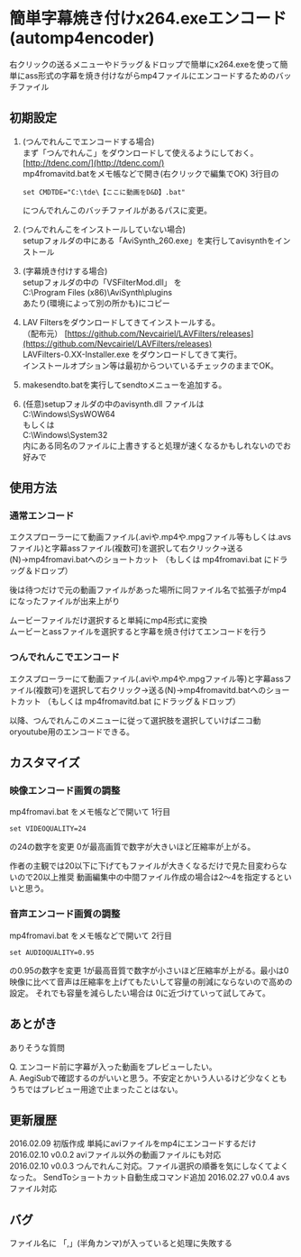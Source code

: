 # 簡単字幕焼き付けx264.exeエンコード (automp4encoder)

右クリックの送るメニューやドラッグ＆ドロップで簡単にx264.exeを使って簡単にass形式の字幕を焼き付けながらmp4ファイルにエンコードするためのバッチファイル



## 初期設定

1. (つんでれんこでエンコードする場合)  
まず「つんでれんこ」をダウンロードして使えるようにしておく。[http://tdenc.com/](http://tdenc.com/)  
mp4fromavitd.batをメモ帳などで開き(右クリックで編集でOK) 3行目の

    ````
    set CMDTDE="C:\tde\【ここに動画をD&D】.bat"
    ````

    につんでれんこのバッチファイルがあるパスに変更。  
2. (つんでれんこをインストールしていない場合)  
setupフォルダの中にある「AviSynth_260.exe」を実行してavisynthをインストール  
3. (字幕焼き付けする場合)  
setupフォルダの中の「VSFilterMod.dll」 を  
C:\Program Files (x86)\AviSynth\plugins  
あたり(環境によって別の所かも)にコピー  
4. LAV Filtersをダウンロードしてきてインストールする。  
（配布元） [https://github.com/Nevcairiel/LAVFilters/releases](https://github.com/Nevcairiel/LAVFilters/releases)  
LAVFilters-0.XX-Installer.exe をダウンロードしてきて実行。  
インストールオプション等は最初からついているチェックのままでOK。  
5. makesendto.batを実行してsendtoメニューを追加する。  
6. (任意)setupフォルダの中のavisynth.dll ファイルは  
C:\Windows\SysWOW64  
もしくは  
C:\Windows\System32  
内にある同名のファイルに上書きすると処理が速くなるかもしれないのでお好みで

## 使用方法

### 通常エンコード
エクスプローラーにて動画ファイル(.aviや.mp4や.mpgファイル等もしくは.avsファイル)と字幕assファイル(複数可)を選択して右クリック→送る(N)→mp4fromavi.batへのショートカット
（もしくは mp4fromavi.bat にドラッグ＆ドロップ）

後は待つだけで元の動画ファイルがあった場所に同ファイル名で拡張子がmp4になったファイルが出来上がり

ムービーファイルだけ選択すると単純にmp4形式に変換  
ムービーとassファイルを選択すると字幕を焼き付けてエンコードを行う

### つんでれんこでエンコード
エクスプローラーにて動画ファイル(.aviや.mp4や.mpgファイル等)と字幕assファイル(複数可)を選択して右クリック→送る(N)→mp4fromavitd.batへのショートカット
（もしくは mp4fromavitd.bat にドラッグ＆ドロップ）

以降、つんでれんこのメニューに従って選択肢を選択していけばニコ動oryoutube用のエンコードできる。

## カスタマイズ

### 映像エンコード画質の調整

mp4fromavi.bat をメモ帳などで開いて 1行目
````
set VIDEOQUALITY=24
````
の24の数字を変更
0が最高画質で数字が大きいほど圧縮率が上がる。

作者の主観では20以下に下げてもファイルが大きくなるだけで見た目変わらないので20以上推奨
動画編集中の中間ファイル作成の場合は2～4を指定するといいと思う。

### 音声エンコード画質の調整
mp4fromavi.bat をメモ帳などで開いて 2行目
````
set AUDIOQUALITY=0.95
````
の0.95の数字を変更
1が最高音質で数字が小さいほど圧縮率が上がる。最小は0
映像に比べて音声は圧縮率を上げてもたいして容量の削減にならないので高めの設定。
それでも容量を減らしたい場合は 0に近づけていって試してみて。

## あとがき
ありそうな質問

Q. エンコード前に字幕が入った動画をプレビューしたい。  
A. AegiSubで確認するのがいいと思う。不安定とかいう人いるけど少なくともうちではプレビュー用途で止まったことはない。

## 更新履歴
2016.02.09 初版作成 単純にaviファイルをmp4にエンコードするだけ  
2016.02.10 v0.0.2   aviファイル以外の動画ファイルにも対応  
2016.02.10 v0.0.3   つんでれんこ対応。ファイル選択の順番を気にしなくてよくなった。  SendToショートカット自動生成コマンド追加
2016.02.27 v0.0.4   avsファイル対応

## バグ
ファイル名に 「,」(半角カンマ)が入っていると処理に失敗する
